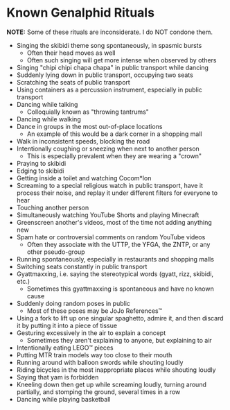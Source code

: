 # Known Genalphid Rituals

**NOTE:** Some of these rituals are inconsiderate. I do NOT condone them.

* Singing the skibidi theme song spontaneously, in spasmic bursts
  * Often their head moves as well
  * Often such singing will get more intense when observed by others
* Singing "chipi chipi chapa chapa" in public transport while dancing
* Suddenly lying down in public transport, occupying two seats
* Scratching the seats of public transport
* Using containers as a percussion instrument, especially in public transport
* Dancing while talking
  * Colloquially known as "throwing tantrums"
* Dancing while walking
* Dance in groups in the most out-of-place locations
  * An example of this would be a dark corner in a shopping mall
* Walk in inconsistent speeds, blocking the road
* Intentionally coughing or sneezing when next to another person
  * This is especially prevalent when they are wearing a "crown"
* Praying to skibidi
* Edging to skibidi
* Getting inside a toilet and watching Cocom\*lon
* Screaming to a special religious watch in public transport, have it process their noise, and replay it under different filters for everyone to hear
* Touching another person
* Simultaneously watching YouTube Shorts and playing Minecraft
* Greenscreen another's videos, most of the time not adding anything new
* Spam hate or controversial comments on random YouTube videos
  * Often they associate with the UTTP, the YFGA, the ZNTP, or any other pseudo-group
* Running spontaneously, especially in restaurants and shopping malls
* Switching seats constantly in public transport
* Gyattmaxxing, i.e. saying the stereotypical words (gyatt, rizz, skibidi, etc.)
  * Sometimes this gyattmaxxing is spontaneous and have no known cause
* Suddenly doing random poses in public
  * Most of these poses may be JoJo References™
* Using a fork to lift up one singular spaghetto, admire it, and then discard it by putting it into a piece of tissue
* Gesturing excessively in the air to explain a concept
  * Sometimes they aren't explaining to anyone, but explaining to air
* Intentionally eating LEGO™ pieces
* Putting MTR train models way too close to their mouth
* Running around with balloon swords while shouting loudly
* Riding bicycles in the most inappropriate places while shouting loudly
* Saying that yam is forbidden
* Kneeling down then get up while screaming loudly, turning around partially, and stomping the ground, several times in a row
* Dancing while playing basketball